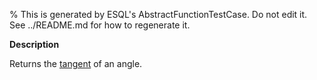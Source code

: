 % This is generated by ESQL's AbstractFunctionTestCase. Do not edit it. See ../README.md for how to regenerate it.

**Description**

Returns the [tangent](https://en.wikipedia.org/wiki/Sine_and_cosine) of an angle.

